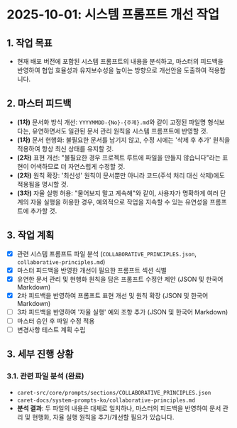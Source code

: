 # 2025-10-01: 시스템 프롬프트 개선 작업

## 1. 작업 목표
- 현재 배포 버전에 포함된 시스템 프롬프트의 내용을 분석하고, 마스터의 피드백을 반영하여 협업 효율성과 유지보수성을 높이는 방향으로 개선안을 도출하여 적용합니다.

## 2. 마스터 피드백
- **(1차)** 문서화 방식 개선: `YYYYMMDD-{No}-{주제}.md`와 같이 고정된 파일명 형식보다는, 유연하면서도 일관된 문서 관리 원칙을 시스템 프롬프트에 반영할 것.
- **(1차)** 문서 현행화: 불필요한 문서를 남기지 않고, 수정 시에는 '삭제 후 추가' 원칙을 적용하여 항상 최신 상태를 유지할 것.
- **(2차)** 표현 개선: "불필요한 경우 프로젝트 루트에 파일을 만들지 않습니다"라는 표현이 어색하므로 더 자연스럽게 수정할 것.
- **(2차)** 원칙 확장: '최신성' 원칙이 문서뿐만 아니라 코드(주석 처리 대신 삭제)에도 적용됨을 명시할 것.
- **(3차)** 자율 실행 허용: "물어보지 말고 계속해"와 같이, 사용자가 명확하게 여러 단계의 자율 실행을 허용한 경우, 예외적으로 작업을 지속할 수 있는 유연성을 프롬프트에 추가할 것.

## 3. 작업 계획

- [x] 관련 시스템 프롬프트 파일 분석 (`COLLABORATIVE_PRINCIPLES.json`, `collaborative-principles.md`)
- [x] 마스터 피드백을 반영한 개선이 필요한 프롬프트 섹션 식별
- [x] 유연한 문서 관리 및 현행화 원칙을 담은 프롬프트 수정안 제안 (JSON 및 한국어 Markdown)
- [x] 2차 피드백을 반영하여 프롬프트 표현 개선 및 원칙 확장 (JSON 및 한국어 Markdown)
- [ ] 3차 피드백을 반영하여 '자율 실행' 예외 조항 추가 (JSON 및 한국어 Markdown)
- [ ] 마스터 승인 후 파일 수정 적용
- [ ] 변경사항 테스트 계획 수립

## 3. 세부 진행 상황

### 3.1. 관련 파일 분석 (완료)
- `caret-src/core/prompts/sections/COLLABORATIVE_PRINCIPLES.json`
- `caret-docs/system-prompts-ko/collaborative-principles.md`
- **분석 결과**: 두 파일의 내용은 대체로 일치하나, 마스터의 피드백을 반영하여 문서 관리 및 현행화, 자율 실행 원칙을 추가/개선할 필요가 있습니다.
